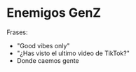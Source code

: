 # Enemigos GenZ

Frases:

- "Good vibes only"
- "¿Has visto el ultimo video de TikTok?"
- Donde caemos gente